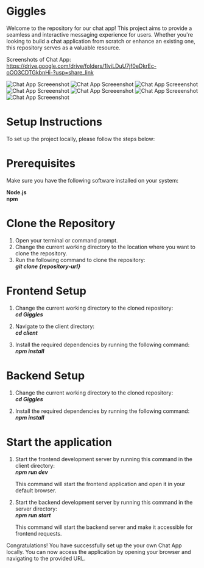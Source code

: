 # Giggles

Welcome to the repository for our chat app! This project aims to provide a seamless and interactive messaging experience for users. Whether you're looking to build a chat application from scratch or enhance an existing one, this repository serves as a valuable resource. 

Screenshots of Chat App: https://drive.google.com/drive/folders/1IviLDuU7jf0eDkrEc-oOO3CDTGkbnHi-?usp=share_link

![Chat App Screeenshot](https://github.com/AryanS-2004/Giggles/blob/master/Images/Screenshot%202023-06-03%20at%206.36.46%20PM.png)
![Chat App Screeenshot](https://github.com/AryanS-2004/Giggles/blob/master/Images/Screenshot%202023-06-03%20at%206.36.49%20PM.png)
![Chat App Screeenshot](https://github.com/AryanS-2004/Giggles/blob/master/Images/Screenshot%202023-06-03%20at%206.36.46%20PM.png)
![Chat App Screeenshot](https://github.com/AryanS-2004/Giggles/blob/master/Images/Screenshot%202023-06-03%20at%206.36.46%20PM.png)
![Chat App Screeenshot](https://github.com/AryanS-2004/Giggles/blob/master/Images/Screenshot%202023-06-03%20at%206.36.46%20PM.png)
![Chat App Screeenshot](https://github.com/AryanS-2004/Giggles/blob/master/Images/Screenshot%202023-06-03%20at%206.36.46%20PM.png)
![Chat App Screeenshot](https://github.com/AryanS-2004/Giggles/blob/master/Images/Screenshot%202023-06-03%20at%206.36.46%20PM.png)



# Setup Instructions

To set up the project locally, please follow the steps below:

# Prerequisites
Make sure you have the following software installed on your system:

**Node.js**   
**npm**  

# Clone the Repository
1. Open your terminal or command prompt.
2. Change the current working directory to the location where you want to clone the repository.
3. Run the following command to clone the repository:  
   ***git clone {repository-url}***  

  
  
# Frontend Setup
1. Change the current working directory to the cloned repository:  
   ***cd Giggles***  
   
2. Navigate to the client directory:  
   ***cd client***  
   
3. Install the required dependencies by running the following command:  
   ***npm install***  
  
# Backend Setup
1. Change the current working directory to the cloned repository:  
   ***cd Giggles*** 
   
   
2. Install the required dependencies by running the following command:  
   ***npm install***  
  
  
# Start the application
1. Start the frontend development server by running this command in the client directory:  
   ***npm run dev***
   
   This command will start the frontend application and open it in your default browser.  

2. Start the backend development server  by running this command in the server directory:  
   ***npm run start*** 
   
   This command will start the backend server and make it accessible for frontend requests.  

Congratulations! You have successfully set up the your own Chat App locally. You can now access the application by opening your browser and navigating to the provided URL.
